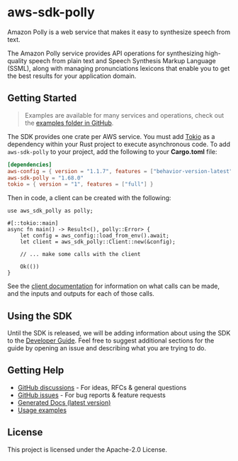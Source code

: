 # aws-sdk-polly

Amazon Polly is a web service that makes it easy to synthesize speech from text.

The Amazon Polly service provides API operations for synthesizing high-quality speech from plain text and Speech Synthesis Markup Language (SSML), along with managing pronunciations lexicons that enable you to get the best results for your application domain.

## Getting Started

> Examples are available for many services and operations, check out the
> [examples folder in GitHub](https://github.com/awslabs/aws-sdk-rust/tree/main/examples).

The SDK provides one crate per AWS service. You must add [Tokio](https://crates.io/crates/tokio)
as a dependency within your Rust project to execute asynchronous code. To add `aws-sdk-polly` to
your project, add the following to your **Cargo.toml** file:

```toml
[dependencies]
aws-config = { version = "1.1.7", features = ["behavior-version-latest"] }
aws-sdk-polly = "1.68.0"
tokio = { version = "1", features = ["full"] }
```

Then in code, a client can be created with the following:

```rust,no_run
use aws_sdk_polly as polly;

#[::tokio::main]
async fn main() -> Result<(), polly::Error> {
    let config = aws_config::load_from_env().await;
    let client = aws_sdk_polly::Client::new(&config);

    // ... make some calls with the client

    Ok(())
}
```

See the [client documentation](https://docs.rs/aws-sdk-polly/latest/aws_sdk_polly/client/struct.Client.html)
for information on what calls can be made, and the inputs and outputs for each of those calls.

## Using the SDK

Until the SDK is released, we will be adding information about using the SDK to the
[Developer Guide](https://docs.aws.amazon.com/sdk-for-rust/latest/dg/welcome.html). Feel free to suggest
additional sections for the guide by opening an issue and describing what you are trying to do.

## Getting Help

* [GitHub discussions](https://github.com/awslabs/aws-sdk-rust/discussions) - For ideas, RFCs & general questions
* [GitHub issues](https://github.com/awslabs/aws-sdk-rust/issues/new/choose) - For bug reports & feature requests
* [Generated Docs (latest version)](https://awslabs.github.io/aws-sdk-rust/)
* [Usage examples](https://github.com/awslabs/aws-sdk-rust/tree/main/examples)

## License

This project is licensed under the Apache-2.0 License.


